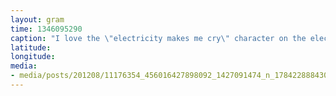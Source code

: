 ```yaml
---
layout: gram
time: 1346095290
caption: "I love the \"electricity makes me cry\" character on the electrical boxes in Christchurch."
latitude: 
longitude: 
media:
- media/posts/201208/11176354_456016427898092_1427091474_n_17842288843000351.jpg
---
```

